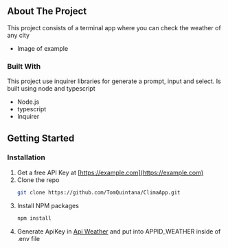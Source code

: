 ## About The Project

This project consists of a terminal app where you can check the weather of any city

- Image of example

### Built With

This project use inquirer libraries for generate a prompt, input and select. Is built using node and typescript

- Node.js
- typescript
- Inquirer

## Getting Started
### Installation

1. Get a free API Key at [https://example.com](https://example.com)
2. Clone the repo
   ```sh
   git clone https://github.com/TomQuintana/ClimaApp.git
   ```
3. Install NPM packages
   ```sh
   npm install
   ```
4. Generate ApiKey in [Api Weather](https://openweathermap.org/weather-dashboard) and put into APPID_WEATHER inside of .env file
   
